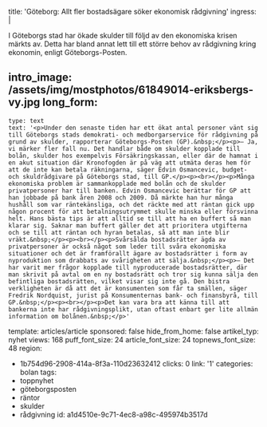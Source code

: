 title: 'Göteborg: Allt fler bostadsägare söker ekonomisk rådgivning'
ingress: |
  <p>I Göteborgs stad har ökade skulder till följd av den ekonomiska krisen märkts av. Detta har bland annat lett till ett större behov av rådgivning kring ekonomin, enligt Göteborgs-Posten.
  </p>
  
intro_image: /assets/img/mostphotos/61849014-eriksbergs-vy.jpg
long_form:
  -
    type: text
    text: '<p>Under den senaste tiden har ett ökat antal personer vänt sig till Göteborgs stads demokrati- och medborgarservice för rådgivning på grund av skulder, rapporterar Göteborgs-Posten (GP).&nbsp;</p><p>– Ja, vi märker fler fall nu. Det handlar både om skulder kopplade till bolån, skulder hos exempelvis Försäkringskassan, eller där de hamnat i en akut situation där Kronofogden är på väg att utmäta deras hem för att de inte kan betala räkningarna, säger Edvin Osmancevic, budget- och skuldrådgivare på Göteborgs stad, till GP.</p><p><br></p><p>Många ekonomiska problem är sammankopplade med bolån och de skulder privatpersoner har till banken. Edvin Osmancevic berättar för GP att han jobbade på bank åren 2008 och 2009. Då märkte han hur många hushåll som var räntekänsliga, och det räckte med att räntan gick upp någon procent för att betalningsutrymmet skulle minska eller försvinna helt. Hans bästa tips är att alltid se till att ha en buffert så man klarar sig. Saknar man buffert gäller det att prioritera utgifterna och se till att räntan och hyran betalas, så att man inte blir vräkt.&nbsp;</p><p><br></p><p>Svårsålda bostadsrätter ägda av privatpersoner är också något som leder till svåra ekonomiska situationer och det är framförallt ägare av bostadsrätter i form av nyproduktion som drabbats av svårigheten att sälja.&nbsp;</p><p>– Det har varit mer frågor kopplade till nyproducerade bostadsrätter, där man skrivit på avtal om en ny bostadsrätt och tror sig kunna sälja den befintliga bostadsrätten, vilket visar sig inte gå. Den bistra verkligheten är då att det är konsumenten som får ta smällen, säger Fredrik Nordquist, jurist på Konsumenternas bank- och finansbyrå, till GP.&nbsp;</p><p><br></p><p>Det kan vara bra att känna till att bankerna inte har rådgivningsplikt, utan oftast enbart ger lite allmän information om bolånen.&nbsp;</p>'
template: articles/article
sponsored: false
hide_from_home: false
artikel_typ: nyhet
views: 168
puff_font_size: 24
article_font_size: 24
topnews_font_size: 48
region:
  - 1b754d96-2908-414a-8f3a-110d23632412
clicks: 0
link: '1'
categories: bolan
tags:
  - toppnyhet
  - göteborgsposten
  - räntor
  - skulder
  - rådgivning
id: a1d4510e-9c71-4ec8-a98c-495974b3517d
